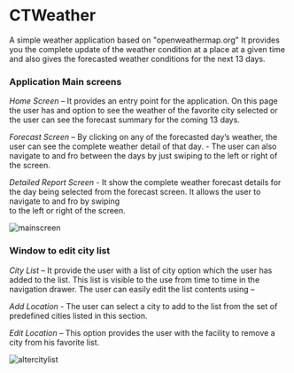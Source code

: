 # CTWeather
A simple weather application based on "openweathermap.org"
It provides you the complete update of the weather condition at a place at a 
given time and also gives the forecasted weather conditions for the next 13 days. 


### Application Main screens
_Home Screen_            – It provides an entry point for the application. On this page the user has 
                           and option to see the weather of the favorite city selected or the user can 
                           see the forecast summary for the coming 13 days.

_Forecast Screen_        – By clicking on any of the forecasted day’s weather, the user can see 
                           the complete weather detail of that day.
                         - The user can also navigate to and fro between the days by just swiping
                           to the left or right of the screen.

_Detailed Report Screen_ - It show the complete weather forecast details for the day being selected 
                           from the forecast screen. It allows the user to navigate to and fro by swiping                  
                           to the left or right of the screen.
                           
![mainscreen](https://cloud.githubusercontent.com/assets/17586634/19839474/e2c32662-9e9f-11e6-9c1b-028a08866e8f.PNG)


### Window to edit city list
_City List_              – It provide the user with a list of city option which the user has added to 
                           the list. This list is visible  to the use from time to time in the navigation 
                           drawer. The user can easily edit the list contents using –
 
_Add Location_           - The user can select a city to add to the list from the set of predefined cities 
                           listed in this section.

_Edit Location_          – This option provides the user with the facility to remove a city from his favorite list. 

![altercitylist](https://cloud.githubusercontent.com/assets/17586634/19839476/e7043950-9e9f-11e6-96e8-73546b5815f0.PNG)
